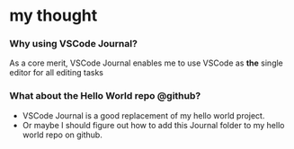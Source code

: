 # my thought

### Why using VSCode Journal?

As a core merit, VSCode Journal enables me to use VSCode as **the** single editor for all editing tasks

### What about the Hello World repo @github?

- VSCode Journal is a good replacement of my hello world project.
- Or maybe I should figure out how to add this Journal folder to my hello world repo on github.
